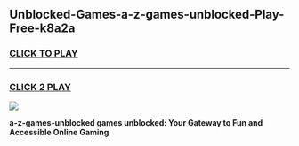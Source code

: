 
## Unblocked-Games-a-z-games-unblocked-Play-Free-k8a2a
<h3>
<a href="https://premium76.site?title=a-z-games-unblocked&ref=23A">CLICK TO PLAY</a></h3>
<hr>

<h3>
<a href="https://premium76.site?title=a-z-games-unblocked&ref=23A">CLICK 2 PLAY</a>
  
</h3>

<a href="https://premium76.site?title=a-z-games-unblocked&ref=23A"><img src="https://clearcache.store/games.png"></a>


**a-z-games-unblocked games unblocked: Your Gateway to Fun and Accessible Online Gaming**
